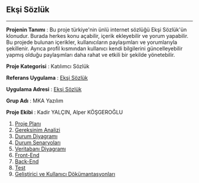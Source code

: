 ## Ekşi Sözlük
___

**Projenin Tanımı** : Bu proje türkiye'nin ünlü internet sözlüğü Ekşi Sözlük'ün klonudur. Burada herkes konu açabilir, içerik ekleyebilir ve yorum yapabilir. Bu projede bulunan içerikler, kullanıcıların paylaşımları ve yorumlarıyla şekillenir. Ayrıca profil kısmından kullanıcı kendi bilgilerini güncelleyebilir yapmış olduğu paylaşımları daha rahat ve etkili bir şekilde yönetebilir.

**Proje Kategorisi** : Katılımcı Sözlük

**Referans Uygulama** : [Ekşi Sözlük](https://eksisozluk.com/)

**Uygulama Adresi** : [Ekşi Sözlük]()

**Grup Adı** : MKA Yazılım

**Proje Ekibi** : Kadir YALÇIN, Alper KÖŞGEROĞLU

1. [Proje Planı](/Docs/OtherReadMe's/Proje_Plani.md)
2. [Gereksinim Analizi](/Docs/OtherReadMe's/Gereksinim_Analizi.md)
3. [Durum Diyagramı](/Docs/OtherReadMe's/Durum_Diyagrami.md)
4. [Durum Senaryoları](/Docs/OtherReadMe's/Durum_Senaryolari.md)
5. [Veritabanı Diyagramı](/Docs/OtherReadMe's/Veritabani_Diyagrami.md)
6. [Front-End](/Docs/OtherReadMe's/Frontend.md)
7. [Back-End](https://eksisozluk.com/)
8. [Test](https://eksisozluk.com/)
9. [Geliştirici ve Kullanıcı Dökümantasyonları](https://eksisozluk.com/)
